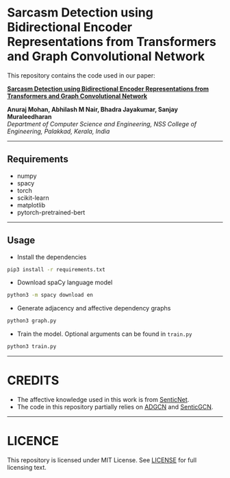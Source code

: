 # Sarcasm Detection using Bidirectional Encoder Representations from Transformers and Graph Convolutional Network

This repository contains the code used in our paper:

**[Sarcasm Detection using Bidirectional Encoder Representations from Transformers and Graph Convolutional Network](https://www.sciencedirect.com/science/article/pii/S1877050922024991)**

<b>Anuraj Mohan, Abhilash M Nair, Bhadra Jayakumar, Sanjay Muraleedharan</b></br>
<i>Department of Computer Science and Engineering, NSS College of Engineering, Palakkad, Kerala, India</i>

---

## Requirements
- numpy
- spacy
- torch
- scikit-learn
- matplotlib
- pytorch-pretrained-bert

---

## Usage
- Install the dependencies
```bash
pip3 install -r requirements.txt
```

- Download spaCy language model
```bash
python3 -m spacy download en
```

- Generate adjacency and affective dependency graphs
```bash
python3 graph.py
```

- Train the model. Optional arguments can be found in `train.py`
```bash
python3 train.py
```
---

# CREDITS
- The affective knowledge used in this work is from [SenticNet](https://sentic.net/).
- The code in this repository partially relies on [ADGCN](https://github.com/BinLiang-NLP/ADGCN-Sarcasm) and [SenticGCN](https://github.com/BinLiang-NLP/Sentic-GCN).

---

# LICENCE
This repository is licensed under MIT License. See [LICENSE](https://github.com/abhilashmnair/Sarcasm-Detection-with-BERT-and-GCN/blob/main/LICENSE) for full licensing text.
